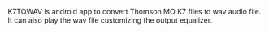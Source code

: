 K7TOWAV is android app to convert Thomson MO K7 files to wav audio file. 
It can also play the wav file customizing the output equalizer.
